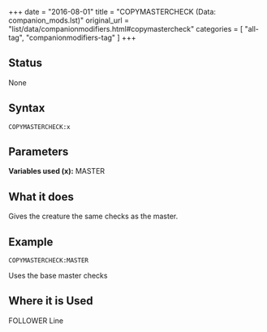 +++
date = "2016-08-01"
title = "COPYMASTERCHECK (Data: companion_mods.lst)"
original_url = "list/data/companionmodifiers.html#copymastercheck"
categories = [ "all-tag", "companionmodifiers-tag" ]
+++

## Status

None

## Syntax

`COPYMASTERCHECK:x`

## Parameters




**Variables used (x):** MASTER

What it does
------------

Gives the creature the same checks as the master.

Example
-------

`COPYMASTERCHECK:MASTER`

Uses the base master checks

Where it is Used
----------------

FOLLOWER Line

